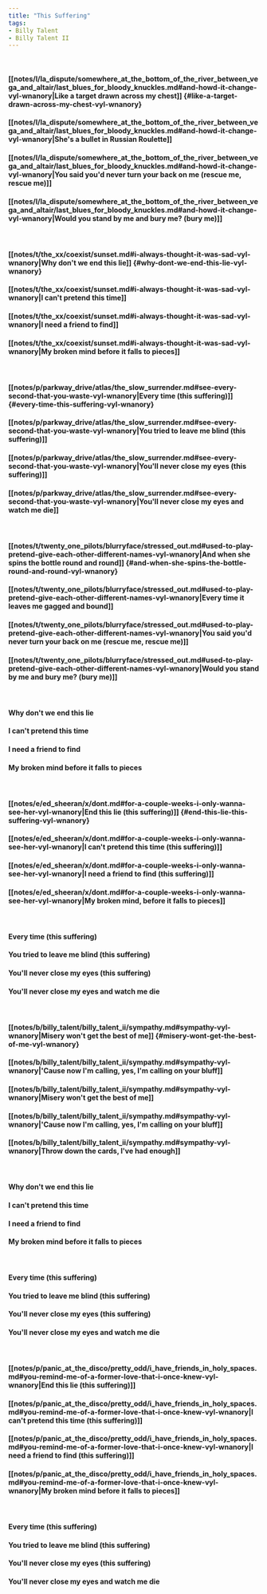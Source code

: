 ```yaml
---
title: "This Suffering"
tags:
- Billy Talent
- Billy Talent II
---
```

&nbsp;
#### [[notes/l/la_dispute/somewhere_at_the_bottom_of_the_river_between_vega_and_altair/last_blues_for_bloody_knuckles.md#and-howd-it-change-vyl-wnanory|Like a target drawn across my chest]] {#like-a-target-drawn-across-my-chest-vyl-wnanory}
#### [[notes/l/la_dispute/somewhere_at_the_bottom_of_the_river_between_vega_and_altair/last_blues_for_bloody_knuckles.md#and-howd-it-change-vyl-wnanory|She's a bullet in Russian Roulette]]
#### [[notes/l/la_dispute/somewhere_at_the_bottom_of_the_river_between_vega_and_altair/last_blues_for_bloody_knuckles.md#and-howd-it-change-vyl-wnanory|You said you'd never turn your back on me (rescue me, rescue me)]]
#### [[notes/l/la_dispute/somewhere_at_the_bottom_of_the_river_between_vega_and_altair/last_blues_for_bloody_knuckles.md#and-howd-it-change-vyl-wnanory|Would you stand by me and bury me? (bury me)]]
&nbsp;
#### [[notes/t/the_xx/coexist/sunset.md#i-always-thought-it-was-sad-vyl-wnanory|Why don't we end this lie]] {#why-dont-we-end-this-lie-vyl-wnanory}
#### [[notes/t/the_xx/coexist/sunset.md#i-always-thought-it-was-sad-vyl-wnanory|I can't pretend this time]]
#### [[notes/t/the_xx/coexist/sunset.md#i-always-thought-it-was-sad-vyl-wnanory|I need a friend to find]]
#### [[notes/t/the_xx/coexist/sunset.md#i-always-thought-it-was-sad-vyl-wnanory|My broken mind before it falls to pieces]]
&nbsp;
#### [[notes/p/parkway_drive/atlas/the_slow_surrender.md#see-every-second-that-you-waste-vyl-wnanory|Every time (this suffering)]] {#every-time-this-suffering-vyl-wnanory}
#### [[notes/p/parkway_drive/atlas/the_slow_surrender.md#see-every-second-that-you-waste-vyl-wnanory|You tried to leave me blind (this suffering)]]
#### [[notes/p/parkway_drive/atlas/the_slow_surrender.md#see-every-second-that-you-waste-vyl-wnanory|You'll never close my eyes (this suffering)]]
#### [[notes/p/parkway_drive/atlas/the_slow_surrender.md#see-every-second-that-you-waste-vyl-wnanory|You'll never close my eyes and watch me die]]
&nbsp;
#### [[notes/t/twenty_one_pilots/blurryface/stressed_out.md#used-to-play-pretend-give-each-other-different-names-vyl-wnanory|And when she spins the bottle round and round]] {#and-when-she-spins-the-bottle-round-and-round-vyl-wnanory}
#### [[notes/t/twenty_one_pilots/blurryface/stressed_out.md#used-to-play-pretend-give-each-other-different-names-vyl-wnanory|Every time it leaves me gagged and bound]]
#### [[notes/t/twenty_one_pilots/blurryface/stressed_out.md#used-to-play-pretend-give-each-other-different-names-vyl-wnanory|You said you'd never turn your back on me (rescue me, rescue me)]]
#### [[notes/t/twenty_one_pilots/blurryface/stressed_out.md#used-to-play-pretend-give-each-other-different-names-vyl-wnanory|Would you stand by me and bury me? (bury me)]]
&nbsp;
#### Why don't we end this lie
#### I can't pretend this time
#### I need a friend to find
#### My broken mind before it falls to pieces
&nbsp;
#### [[notes/e/ed_sheeran/x/dont.md#for-a-couple-weeks-i-only-wanna-see-her-vyl-wnanory|End this lie (this suffering)]] {#end-this-lie-this-suffering-vyl-wnanory}
#### [[notes/e/ed_sheeran/x/dont.md#for-a-couple-weeks-i-only-wanna-see-her-vyl-wnanory|I can't pretend this time (this suffering)]]
#### [[notes/e/ed_sheeran/x/dont.md#for-a-couple-weeks-i-only-wanna-see-her-vyl-wnanory|I need a friend to find (this suffering)]]
#### [[notes/e/ed_sheeran/x/dont.md#for-a-couple-weeks-i-only-wanna-see-her-vyl-wnanory|My broken mind, before it falls to pieces]]
&nbsp;
#### Every time (this suffering)
#### You tried to leave me blind (this suffering)
#### You'll never close my eyes (this suffering)
#### You'll never close my eyes and watch me die
&nbsp;
#### [[notes/b/billy_talent/billy_talent_ii/sympathy.md#sympathy-vyl-wnanory|Misery won't get the best of me]] {#misery-wont-get-the-best-of-me-vyl-wnanory}
#### [[notes/b/billy_talent/billy_talent_ii/sympathy.md#sympathy-vyl-wnanory|'Cause now I'm calling, yes, I'm calling on your bluff]]
#### [[notes/b/billy_talent/billy_talent_ii/sympathy.md#sympathy-vyl-wnanory|Misery won't get the best of me]]
#### [[notes/b/billy_talent/billy_talent_ii/sympathy.md#sympathy-vyl-wnanory|'Cause now I'm calling, yes, I'm calling on your bluff]]
#### [[notes/b/billy_talent/billy_talent_ii/sympathy.md#sympathy-vyl-wnanory|Throw down the cards, I've had enough]]
&nbsp;
#### Why don't we end this lie
#### I can't pretend this time
#### I need a friend to find
#### My broken mind before it falls to pieces
&nbsp;
#### Every time (this suffering)
#### You tried to leave me blind (this suffering)
#### You'll never close my eyes (this suffering)
#### You'll never close my eyes and watch me die
&nbsp;
#### [[notes/p/panic_at_the_disco/pretty_odd/i_have_friends_in_holy_spaces.md#you-remind-me-of-a-former-love-that-i-once-knew-vyl-wnanory|End this lie (this suffering)]]
#### [[notes/p/panic_at_the_disco/pretty_odd/i_have_friends_in_holy_spaces.md#you-remind-me-of-a-former-love-that-i-once-knew-vyl-wnanory|I can't pretend this time (this suffering)]]
#### [[notes/p/panic_at_the_disco/pretty_odd/i_have_friends_in_holy_spaces.md#you-remind-me-of-a-former-love-that-i-once-knew-vyl-wnanory|I need a friend to find (this suffering)]]
#### [[notes/p/panic_at_the_disco/pretty_odd/i_have_friends_in_holy_spaces.md#you-remind-me-of-a-former-love-that-i-once-knew-vyl-wnanory|My broken mind before it falls to pieces]]
&nbsp;
#### Every time (this suffering)
#### You tried to leave me blind (this suffering)
#### You'll never close my eyes (this suffering)
#### You'll never close my eyes and watch me die
